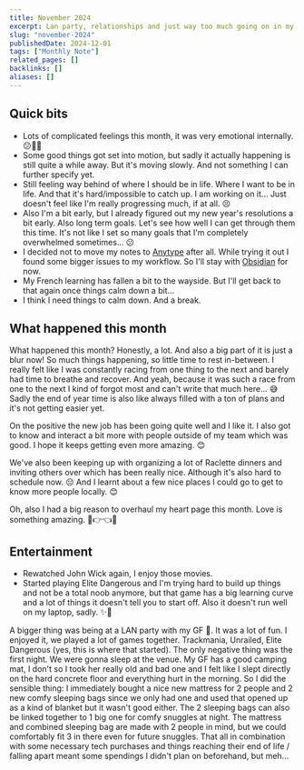 ```yaml
---
title: November 2024
excerpt: Lan party, relationships and just way too much going on in my life. I need a break! 😅
slug: "november-2024"
publishedDate: 2024-12-01
tags: ["Monthly Note"]
related_pages: []
backlinks: []
aliases: []
---
```


## Quick bits

- Lots of complicated feelings this month, it was very emotional internally. 😕😵‍💫
- Some good things got set into motion, but sadly it actually happening is still quite a while away. But it's moving slowly. And not something I can further specify yet.
- Still feeling way behind of where I should be in life. Where I want to be in life. And that it's hard/impossible to catch up. I am working on it... Just doesn't feel like I'm really progressing much, if at all. 😣
- Also I'm a bit early, but I already figured out my new year's resolutions a bit early.  Also long term goals. Let's see how well I can get through them this time. It's not like I set so many goals that I'm completely overwhelmed sometimes... 😕
- I decided not to move my notes to [Anytype](https://anytype.io) after all. While trying it out I found some bigger issues to my workflow. So I'll stay with [Obsidian](https://obsidian.md) for now.
- My French learning has fallen a bit to the wayside. But I'll get back to that again once things calm down a bit...
- I think I need things to calm down. And a break.

## What happened this month

What happened this month? Honestly, a lot. And also a big part of it is just a blur now! So much things happening, so little time to rest in-between. I really felt like I was constantly racing from one thing to the next and barely had time to breathe and recover. And yeah, because it was such a race from one to the next I kind of forgot most and can't write that much here... 😅 Sadly the end of year time is also like always filled with a ton of plans and it's not getting easier yet.

On the positive the new job has been going quite well and I like it. I also got to know and interact a bit more with people outside of my team which was good. I hope it keeps getting even more amazing. 😊

We've also been keeping up with organizing a lot of Raclette dinners and inviting others over which has been really nice. Although it's also hard to schedule now. 😔
And I learnt about a few nice places I could go to get to know more people locally. 😊

Oh, also I had a big reason to overhaul my heart page this month. Love is something amazing. 🥺👉👈💗

## Entertainment

- Rewatched John Wick again, I enjoy those movies.
- Started playing Elite Dangerous and I'm trying hard to build up things and not be a total noob anymore, but that game has a big learning curve and a lot of things it doesn't tell you to start off. Also it doesn't run well on my laptop, sadly. ✨💫

A bigger thing was being at a LAN party with my GF 💙. It was a lot of fun. I enjoyed it, we played a lot of games together. Trackmania, Unrailed, Elite Dangerous (yes, this is where that started). The only negative thing was the first night. We were gonna sleep at the venue. My GF has a good camping mat, I don't so I took her really old and bad one and I felt like I slept directly on the hard concrete floor and everything hurt in the morning. So I did the sensible thing: I immediately bought a nice new mattress for 2 people and 2 new comfy sleeping bags since we only had one and used that opened up as a kind of blanket but it wasn't good either. The 2 sleeping bags can also be linked together to 1 big one for comfy snuggles at night. The mattress and combined sleeping bag are made with 2 people in mind, but we could comfortably fit 3 in there even for future snuggles. That all in combination with some necessary tech purchases and things reaching their end of life / falling apart meant some spendings I didn't plan on beforehand, but meh...
